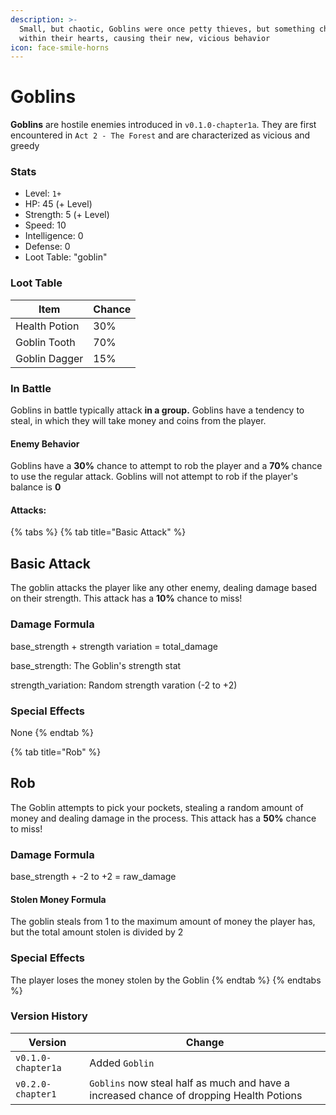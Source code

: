 ```yaml
---
description: >-
  Small, but chaotic, Goblins were once petty thieves, but something changed
  within their hearts, causing their new, vicious behavior
icon: face-smile-horns
---
```


# Goblins

**Goblins** are hostile enemies introduced in `v0.1.0-chapter1a`. They are first encountered in `Act 2 - The Forest` and are characterized as vicious and greedy

### Stats

* Level: `1+`
* HP: 45 (+ Level)
* Strength: 5 (+ Level)
* Speed: 10
* Intelligence: 0
* Defense: 0
* Loot Table: "goblin"

### Loot Table

| Item          | Chance |
| ------------- | ------ |
| Health Potion | 30%    |
| Goblin Tooth  | 70%    |
| Goblin Dagger | 15%    |

### In Battle

Goblins in battle typically attack **in a group.** Goblins have a tendency to steal, in which they will take money and coins from the player.&#x20;

#### Enemy Behavior

Goblins have a **30%** chance to attempt to rob the player and a **70%** chance to use the regular attack. Goblins will not attempt to rob if the player's balance is **0**

#### Attacks:

{% tabs %}
{% tab title="Basic Attack" %}
## Basic Attack

The goblin attacks the player like any other enemy, dealing damage based on their strength. This attack has a **10%** chance to miss!

### Damage Formula

base\_strength + strength variation = total\_damage

base\_strength: The Goblin's strength stat

strength\_variation: Random strength varation (-2 to +2)

### Special Effects

None
{% endtab %}

{% tab title="Rob" %}
## Rob

The Goblin attempts to pick your pockets, stealing a random amount of money and dealing damage in the process. This attack has a **50%** chance to miss!

### Damage Formula

base\_strength + -2 to +2 = raw\_damage

#### Stolen Money Formula

The goblin steals from 1 to the maximum amount of money the player has, but the total amount stolen is divided by 2

### Special Effects

The player loses the money stolen by the Goblin
{% endtab %}
{% endtabs %}

### Version History

| Version            | Change                                                                                  |
| ------------------ | --------------------------------------------------------------------------------------- |
| `v0.1.0-chapter1a` | Added `Goblin`                                                                          |
| `v0.2.0-chapter1`  | `Goblins` now steal half as much and have a increased chance of dropping Health Potions |

